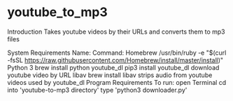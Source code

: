 # youtube_to_mp3

Introduction
  Takes youtube videos by their URLs and converts them to mp3 files

System Requirements
    Name:           Command:
    Homebrew        /usr/bin/ruby -e "$(curl -fsSL https://raw.githubusercontent.com/Homebrew/install/master/install)"
    Python 3        brew install python
    youtube_dl      pip3 install youtube_dl     download youtube video by URL
    libav           brew install libav          strips audio from youtube videos 
                                                used by youtube_dl
Program Requirements
    To run:
    open Terminal
    cd into 'youtube-to-mp3 directory'
    type 'python3 downloader.py'

